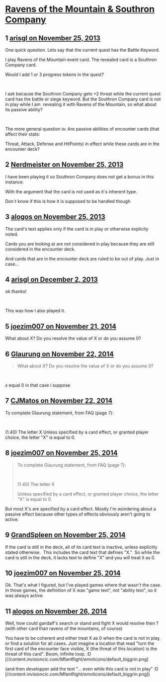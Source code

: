 # [Ravens of the Mountain &amp; Southron Company](https://community.fantasyflightgames.com/topic/94066-ravens-of-the-mountain-southron-company/)

## 1 [arisgl on November 25, 2013](https://community.fantasyflightgames.com/topic/94066-ravens-of-the-mountain-southron-company/?do=findComment&comment=916061)

One quick question. Lets say that the current quest has the Battle Keyword.

I play Ravens of the Mountain event card. The revealed card is a Southron Company card.

Would I add 1 or 3 progress tokens in the quest? 

 

I ask because the Southron Company gets +2 threat while the current quest card has the battle or siege keyword. But the Southron Company card is not in play while I am  revealing it with Ravens of the Mountain, so what about its passive ability? 

 

The more general question is: Are passive abilities of encounter cards (that affect their stats:

Threat, Attack, Defense and HitPoints) in effect while these cards are in the encounter deck?

## 2 [Nerdmeister on November 25, 2013](https://community.fantasyflightgames.com/topic/94066-ravens-of-the-mountain-southron-company/?do=findComment&comment=916149)

I have been playing it so Southron Company does not get a bonus in this instance.

With the argument that the card is not used as it´s inherent type.

Don´t know if this is how it is supposed to be handled though

## 3 [alogos on November 25, 2013](https://community.fantasyflightgames.com/topic/94066-ravens-of-the-mountain-southron-company/?do=findComment&comment=916164)

The card's text applies only if the card is in play or otherwise explicity noted.

Cards you are looking at are not considered in play because they are still considered in the encounter deck.

And cards that are in the encounter deck are ruled to be out of play. Just in case...

## 4 [arisgl on December 2, 2013](https://community.fantasyflightgames.com/topic/94066-ravens-of-the-mountain-southron-company/?do=findComment&comment=920912)

ok thanks!

 

This was how I also played it.

## 5 [joezim007 on November 21, 2014](https://community.fantasyflightgames.com/topic/94066-ravens-of-the-mountain-southron-company/?do=findComment&comment=1342673)

What about X? Do you resolve the value of X or do you assume 0?

## 6 [Glaurung on November 22, 2014](https://community.fantasyflightgames.com/topic/94066-ravens-of-the-mountain-southron-company/?do=findComment&comment=1342906)

> What about X? Do you resolve the value of X or do you assume 0?

 

x equal 0 in that case i suppose

## 7 [CJMatos on November 22, 2014](https://community.fantasyflightgames.com/topic/94066-ravens-of-the-mountain-southron-company/?do=findComment&comment=1343117)

To complete Glaurung statement, from FAQ (page 7):

 

(1.40) The letter X
Unless specified by a card effect, or granted player choice, the letter "X" is equal to 0.

## 8 [joezim007 on November 25, 2014](https://community.fantasyflightgames.com/topic/94066-ravens-of-the-mountain-southron-company/?do=findComment&comment=1346326)

> To complete Glaurung statement, from FAQ (page 7):
> 
>  
> 
> (1.40) The letter X
> 
> Unless specified by a card effect, or granted player choice, the letter "X" is equal to 0.

But most X's are specified by a card effect. Mostly I'm wondering about a passive effect because other types of effects obviously aren't going to active.

## 9 [GrandSpleen on November 25, 2014](https://community.fantasyflightgames.com/topic/94066-ravens-of-the-mountain-southron-company/?do=findComment&comment=1346366)

If the card is still in the deck, all of its card text is inactive, unless explicitly stated otherwise.  This includes the card text that defines "X."  So while the card is still in the deck, it lacks text to define "X" and you will treat it as 0.

## 10 [joezim007 on November 25, 2014](https://community.fantasyflightgames.com/topic/94066-ravens-of-the-mountain-southron-company/?do=findComment&comment=1346719)

Ok. That's what I figured, but I've played games where that wasn't the case. In those games, the definition of X was "game text", not "ability text", so it was always active.

## 11 [alogos on November 26, 2014](https://community.fantasyflightgames.com/topic/94066-ravens-of-the-mountain-southron-company/?do=findComment&comment=1347257)

Well, how could gandalf's search or stand and fight X would resolve then ? (with other card than ravens of the mountains, of course)

You have to be coherent and either treat X as 0 when the card is not in play, or find a solution for all cases. Just imagine a location that read "turn the first card of the encounter face visible, X (the threat of this location) is the threat of this card". Boom, infinite loop. :D [//content.invisioncic.com/Mfantflight/emoticons/default_biggrin.png]

(and then developper add the text "... even while this card is not in play" :D [//content.invisioncic.com/Mfantflight/emoticons/default_biggrin.png])

